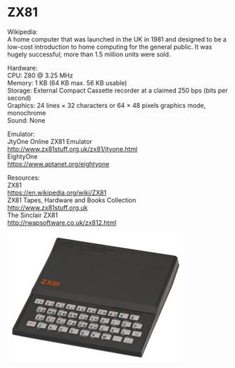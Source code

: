 # ZX81
Wikipedia:<br />
A home computer that was launched in the UK in 1981 and designed to be a low-cost introduction to home computing for the general public. It was hugely successful; more than 1.5 million units were sold.

Hardware:<br />
CPU: Z80 @ 3.25 MHz<br />
Memory: 1 KB (64 KB max. 56 KB usable)<br />
Storage: External Compact Cassette recorder at a claimed 250 bps (bits per second)<br />
Graphics: 24 lines × 32 characters or 64 × 48 pixels graphics mode, monochrome<br />
Sound: None

Emulator:<br />
JtyOne Online ZX81 Emulator<br />
http://www.zx81stuff.org.uk/zx81/jtyone.html<br />
EightyOne<br />
https://www.aptanet.org/eightyone

Resources:<br />
ZX81<br />
https://en.wikipedia.org/wiki/ZX81<br />
ZX81 Tapes, Hardware and Books Collection<br />
http://www.zx81stuff.org.uk<br />
The Sinclair ZX81<br />
http://rwapsoftware.co.uk/zx812.html<br />

![alt text](https://github.com/RetrocompSi/ZX81/blob/master/ZX81.png)
